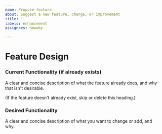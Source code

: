 ```yaml
---
name: Propose feature
about: Suggest a new feature, change, or improvement
title: ''
labels: enhancement
assignees: newwby

---
```


# Feature Design

### **Current Functionality** (if already exists)
A clear and concise description of what the feature already does, and why that isn't desirable.

(If the feature doesn't already exist, skip or delete this heading.)

### **Desired Functionality**
A clear and concise description of what you want to change or add, and why.

